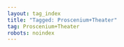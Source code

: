 ```yaml
---
layout: tag_index
title: "Tagged: Proscenium+Theater"
tag: Proscenium+Theater
robots: noindex
---
```

